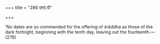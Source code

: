 +++
title = "286 एतद् वो"

+++

‘No dates are so commended for the offering of śrāddha as those of the dark fortnight, beginning with the tenth day, leaving out the fourteenth.—(276)